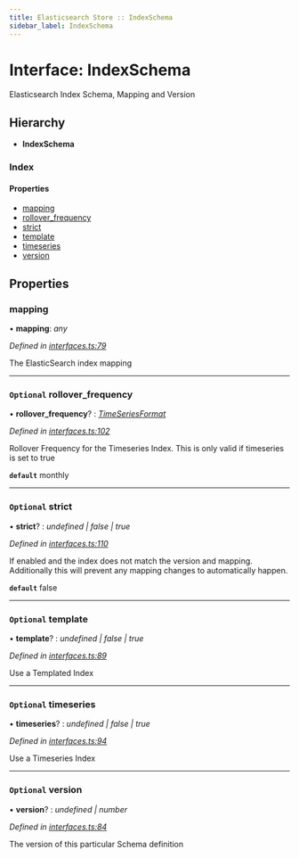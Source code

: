 ```yaml
---
title: Elasticsearch Store :: IndexSchema
sidebar_label: IndexSchema
---
```


# Interface: IndexSchema

Elasticsearch Index Schema, Mapping and Version

## Hierarchy

* **IndexSchema**

### Index

#### Properties

* [mapping](indexschema.md#mapping)
* [rollover_frequency](indexschema.md#optional-rollover_frequency)
* [strict](indexschema.md#optional-strict)
* [template](indexschema.md#optional-template)
* [timeseries](indexschema.md#optional-timeseries)
* [version](indexschema.md#optional-version)

## Properties

###  mapping

• **mapping**: *any*

*Defined in [interfaces.ts:79](https://github.com/terascope/teraslice/blob/e7b0edd3/packages/elasticsearch-store/src/interfaces.ts#L79)*

The ElasticSearch index mapping

___

### `Optional` rollover_frequency

• **rollover_frequency**? : *[TimeSeriesFormat](../overview.md#timeseriesformat)*

*Defined in [interfaces.ts:102](https://github.com/terascope/teraslice/blob/e7b0edd3/packages/elasticsearch-store/src/interfaces.ts#L102)*

Rollover Frequency for the Timeseries Index.
This is only valid if timeseries is set to true

**`default`** monthly

___

### `Optional` strict

• **strict**? : *undefined | false | true*

*Defined in [interfaces.ts:110](https://github.com/terascope/teraslice/blob/e7b0edd3/packages/elasticsearch-store/src/interfaces.ts#L110)*

If enabled and the index does not match the version and mapping.
Additionally this will prevent any mapping changes to automatically happen.

**`default`** false

___

### `Optional` template

• **template**? : *undefined | false | true*

*Defined in [interfaces.ts:89](https://github.com/terascope/teraslice/blob/e7b0edd3/packages/elasticsearch-store/src/interfaces.ts#L89)*

Use a Templated Index

___

### `Optional` timeseries

• **timeseries**? : *undefined | false | true*

*Defined in [interfaces.ts:94](https://github.com/terascope/teraslice/blob/e7b0edd3/packages/elasticsearch-store/src/interfaces.ts#L94)*

Use a Timeseries Index

___

### `Optional` version

• **version**? : *undefined | number*

*Defined in [interfaces.ts:84](https://github.com/terascope/teraslice/blob/e7b0edd3/packages/elasticsearch-store/src/interfaces.ts#L84)*

The version of this particular Schema definition
